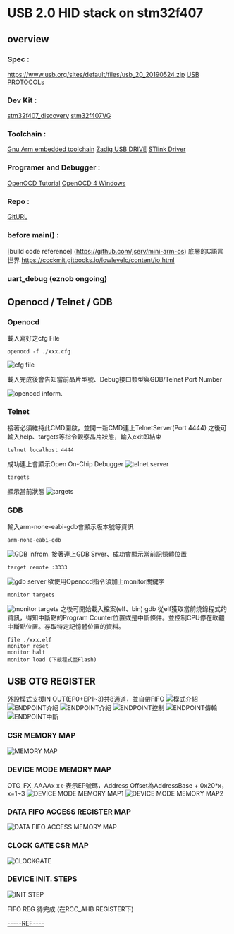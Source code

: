 # USB 2.0 HID stack on stm32f407
##  overview

### Spec :
https://www.usb.org/sites/default/files/usb_20_20190524.zip
[USB PROTOCOLs](https://beyondlogic.org/usbnutshell/usb1.shtml)

### Dev Kit : 

[stm32f407_discovery](https://www.st.com/content/ccc/resource/technical/document/user_manual/70/fe/4a/3f/e7/e1/4f/7d/DM00039084.pdf/files/DM00039084.pdf/jcr:content/translations/en.DM00039084.pdf)
[stm32f407VG](https://www.st.com/content/st_com/en/products/microcontrollers-microprocessors/stm32-32-bit-arm-cortex-mcus/stm32-high-performance-mcus/stm32f4-series/stm32f407-417/stm32f407vg.html)

### Toolchain :
[Gnu Arm embedded toolchain](https://developer.arm.com/tools-and-software/open-source-software/developer-tools/gnu-toolchain/gnu-rm/downloads)
[Zadig USB DRIVE](https://zadig.akeo.ie/)
[STlink Driver](https://www.st.com/en/development-tools/stsw-link009.html)

### Programer and Debugger :
[OpenOCD Tutorial](https://ithelp.ithome.com.tw/articles/10192744)
[OpenOCD 4 Windows](https://gnutoolchains.com/arm-eabi/openocd/)

### Repo : 

[GitURL](https://github.com/a910184/JFF.git)

### before main() :

[build code reference]
(https://github.com/jserv/mini-arm-os)
底層的C語言世界
https://ccckmit.gitbooks.io/lowlevelc/content/io.html
### uart_debug (eznob ongoing)


## Openocd / Telnet / GDB
### Openocd
載入寫好之cfg File
```
openocd -f ./xxx.cfg
```
![cfg file](https://i.imgur.com/8K05Cfa.jpg)

載入完成後會告知當前晶片型號、Debug接口類型與GDB/Telnet Port Number

![openocd inform.](https://i.imgur.com/vSfY5C8.jpg)
### Telnet
接著必須維持此CMD開啟，並開一新CMD連上TelnetServer(Port 4444)
之後可輸入help、targets等指令觀察晶片狀態，輸入exit即結束
```
telnet localhost 4444
```
成功連上會顯示Open On-Chip Debugger
![telnet server](https://i.imgur.com/ZHNpbdG.jpg)
```
targets
```
顯示當前狀態
![targets](https://i.imgur.com/Vde4t6n.jpg)
### GDB
輸入arm-none-eabi-gdb會顯示版本號等資訊
```
arm-none-eabi-gdb
```
![GDB infrom.](https://i.imgur.com/3UPpkBW.jpg)
接著連上GDB Srver、成功會顯示當前記憶體位置
```
target remote :3333
```
![gdb server](https://i.imgur.com/O6EiErU.jpg)
欲使用Openocd指令須加上monitor關鍵字
```
monitor targets
```
![monitor targets](https://i.imgur.com/ZWEEcvz.jpg)
之後可開始載入檔案(elf、bin)
gdb 從elf獲取當前燒錄程式的資訊，得知中斷點的Program Counter位置或是中斷條件。並控制CPU停在軟體中斷點位置。存取特定記憶體位置的資料。
```
file ./xxx.elf
monitor reset 
monitor halt
monitor load (下載程式至Flash)
```

## USB OTG REGISTER
外設模式支援IN OUT(EP0+EP1~3)共8通道，並自帶FIFO
![模式介紹](https://i.imgur.com/1d1ccZ9.jpg)
![ENDPOINT介紹](https://i.imgur.com/rBNCdks.jpg)
![ENDPOINT介紹](https://i.imgur.com/ibg8wyA.jpg)
![ENDPOINT控制](https://i.imgur.com/YxnGkod.jpg)
![ENDPOINT傳輸](https://i.imgur.com/mygdYTv.jpg)
![ENDPOINT中斷](https://i.imgur.com/DsmIXdz.jpg)



### CSR MEMORY MAP
![MEMORY MAP](https://i.imgur.com/cgz4QIV.jpg)
### DEVICE MODE MEMORY MAP
OTG_FX_AAAAx x<-表示EP號碼，Address Offset為AddressBase + 0x20*x，x=1~3
![DEVICE MODE MEMORY MAP1](https://i.imgur.com/hC6GfFd.jpg)
![DEVICE MODE MEMORY MAP2](https://i.imgur.com/wutDHdR.jpg)

### DATA FIFO ACCESS REGISTER MAP
![DATA FIFO ACCESS MEMORY MAP](https://i.imgur.com/ozm5Rsy.jpg)

### CLOCK GATE CSR MAP
![CLOCKGATE](https://i.imgur.com/mzkntX3.jpg)

### DEVICE INIT. STEPS
![INIT STEP](https://i.imgur.com/Rsihpr1.jpg)




FIFO REG   待完成 (在RCC_AHB REGISTER下)

[-----REF----](https://www.crifan.com/files/doc/docbook/usb_basic/release/pdf/usb_basic.pdf)
